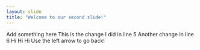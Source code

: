 ```yaml
---
layout: slide
title: "Welcome to our second slide!"
---
```

Add something here
This is the change I did in line 5
Another change in line 6
Hi Hi Hi
Use the left arrow to go back!
